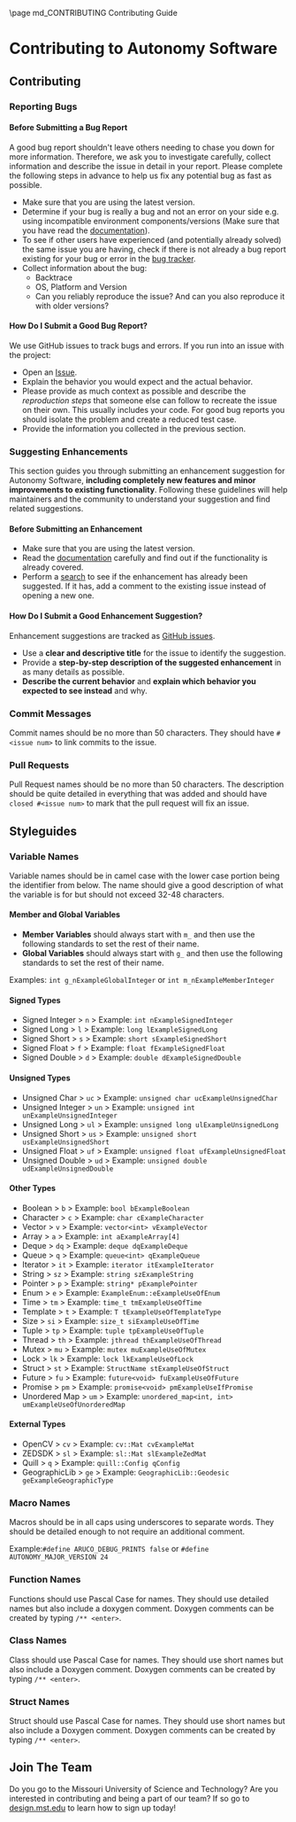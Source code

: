 \page md_CONTRIBUTING Contributing Guide

# Contributing to Autonomy Software

## Contributing

### Reporting Bugs

#### Before Submitting a Bug Report

A good bug report shouldn't leave others needing to chase you down for more information. Therefore, we ask you to investigate carefully, collect information and describe the issue in detail in your report. Please complete the following steps in advance to help us fix any potential bug as fast as possible.

- Make sure that you are using the latest version.
- Determine if your bug is really a bug and not an error on your side e.g. using incompatible environment components/versions (Make sure that you have read the [documentation](https://missourimrdt.github.io/Autonomy_Software/)).
- To see if other users have experienced (and potentially already solved) the same issue you are having, check if there is not already a bug report existing for your bug or error in the [bug tracker](https://github.com/MissouriMRDT/Autonomy_Software/issues).
- Collect information about the bug:
  - Backtrace
  - OS, Platform and Version
  - Can you reliably reproduce the issue? And can you also reproduce it with older versions?

#### How Do I Submit a Good Bug Report?

We use GitHub issues to track bugs and errors. If you run into an issue with the project:

- Open an [Issue](https://github.com/MissouriMRDT/Autonomy_Software/issues/new).
- Explain the behavior you would expect and the actual behavior.
- Please provide as much context as possible and describe the _reproduction steps_ that someone else can follow to recreate the issue on their own. This usually includes your code. For good bug reports you should isolate the problem and create a reduced test case.
- Provide the information you collected in the previous section.

### Suggesting Enhancements

This section guides you through submitting an enhancement suggestion for Autonomy Software, **including completely new features and minor improvements to existing functionality**. Following these guidelines will help maintainers and the community to understand your suggestion and find related suggestions.

#### Before Submitting an Enhancement

- Make sure that you are using the latest version.
- Read the [documentation](https://missourimrdt.github.io/Autonomy_Software/) carefully and find out if the functionality is already covered.
- Perform a [search](https://github.com/MissouriMRDT/Autonomy_Software/issues) to see if the enhancement has already been suggested. If it has, add a comment to the existing issue instead of opening a new one.

#### How Do I Submit a Good Enhancement Suggestion?

Enhancement suggestions are tracked as [GitHub issues](https://github.com/MissouriMRDT/Autonomy_Software/issues).

- Use a **clear and descriptive title** for the issue to identify the suggestion.
- Provide a **step-by-step description of the suggested enhancement** in as many details as possible.
- **Describe the current behavior** and **explain which behavior you expected to see instead** and why.

### Commit Messages

Commit names should be no more than 50 characters. They should have `#<issue num>` to link commits to the issue.

### Pull Requests

Pull Request names should be no more than 50 characters. The description should be quite detailed in everything that was added and should have `closed #<issue num>` to mark that the pull request will fix an issue.

## Styleguides

### Variable Names

Variable names should be in camel case with the lower case portion being the identifier from below. The name should give a good description of what the variable is for but should not exceed 32-48 characters.

#### Member and Global Variables

- **Member Variables** should always start with `m_` and then use the following standards to set the rest of their name.
- **Global Variables** should always start with `g_` and then use the following standards to set the rest of their name.

Examples: `int g_nExampleGlobalInteger` or `int m_nExampleMemberInteger`

#### Signed Types

- Signed Integer > `n` > Example: `int nExampleSignedInteger`
- Signed Long > `l` > Example: `long lExampleSignedLong`
- Signed Short > `s` > Example: `short sExampleSignedShort`
- Signed Float > `f` > Example: `float fExampleSignedFloat`
- Signed Double > `d` > Example: `double dExampleSignedDouble`

#### Unsigned Types

- Unsigned Char > `uc` > Example: `unsigned char ucExampleUnsignedChar`
- Unsigned Integer > `un` > Example: `unsigned int unExampleUnsignedInteger`
- Unsigned Long > `ul` > Example: `unsigned long ulExampleUnsignedLong`
- Unsigned Short > `us` > Example: `unsigned short usExampleUnsignedShort`
- Unsigned Float > `uf` > Example: `unsigned float ufExampleUnsignedFloat`
- Unsigned Double > `ud` > Example: `unsigned double udExampleUnsignedDouble`

#### Other Types

- Boolean > `b` > Example: `bool bExampleBoolean`
- Character > `c` > Example: `char cExampleCharacter`
- Vector > `v` > Example: `vector<int> vExampleVector`
- Array > `a` > Example: `int aExampleArray[4]`
- Deque > `dq` > Example: `deque dqExampleDeque`
- Queue > `q` > Example: `queue<int> qExampleQueue`
- Iterator > `it` > Example: `iterator itExampleIterator`
- String > `sz` > Example: `string szExampleString`
- Pointer > `p` > Example: `string* pExamplePointer`
- Enum > `e` > Example: `ExampleEnum::eExampleUseOfEnum`
- Time > `tm` > Example: `time_t tmExampleUseOfTime`
- Template > `t` > Example: `T tExampleUseOfTemplateType`
- Size > `si` > Example: `size_t siExampleUseOfTime`
- Tuple > `tp` > Example: `tuple tpExampleUseOfTuple`
- Thread > `th` > Example: `jthread thExampleUseOfThread`
- Mutex > `mu` > Example: `mutex muExampleUseOfMutex`
- Lock > `lk` > Example: `lock lkExampleUseOfLock`
- Struct > `st` > Example: `StructName stExampleUseOfStruct`
- Future > `fu` > Example: `future<void> fuExampleUseOfFuture`
- Promise > `pm` > Example: `promise<void> pmExampleUseIfPromise`
- Unordered Map > `um` > Example: `unordered_map<int, int> umExampleUseOfUnorderedMap`

#### External Types

- OpenCV > `cv` > Example: `cv::Mat cvExampleMat`
- ZEDSDK > `sl` > Example: `sl::Mat slExampleZedMat`
- Quill > `q` > Example: `quill::Config qConfig`
- GeographicLib > `ge` > Example: `GeographicLib::Geodesic geExampleGeographicType`

### Macro Names

Macros should be in all caps using underscores to separate words. They should be detailed enough to not require an additional comment.

Example:`#define ARUCO_DEBUG_PRINTS false` or `#define AUTONOMY_MAJOR_VERSION 24`

### Function Names

Functions should use Pascal Case for names. They should use detailed names but also include a doxygen comment. Doxygen comments can be created by typing `/** <enter>`.

### Class Names

Class should use Pascal Case for names. They should use short names but also include a Doxygen comment. Doxygen comments can be created by typing `/** <enter>`.

### Struct Names

Struct should use Pascal Case for names. They should use short names but also include a Doxygen comment. Doxygen comments can be created by typing `/** <enter>`.

## Join The Team

Do you go to the Missouri University of Science and Technology? Are you interested in contributing and being a part of our team? If so go to [design.mst.edu](https://design.mst.edu) to learn how to sign up today!
